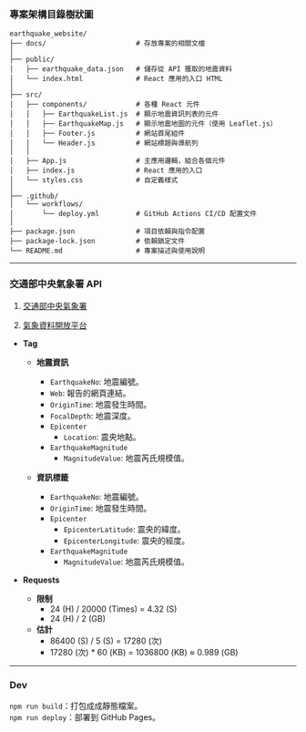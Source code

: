 ### 專案架構目錄樹狀圖

```
earthquake_website/
├── docs/                      # 存放專案的相關文檔
│
├── public/
│   ├── earthquake_data.json   # 儲存從 API 獲取的地震資料
│   └── index.html             # React 應用的入口 HTML
│
├── src/
│   ├── components/            # 各種 React 元件
│   │   ├── EarthquakeList.js  # 顯示地震資訊列表的元件
│   │   ├── EarthquakeMap.js   # 顯示地震地圖的元件（使用 Leaflet.js）
│   │   ├── Footer.js          # 網站首尾組件
│   │   └── Header.js          # 網站標題與導航列
│   │
│   ├── App.js                 # 主應用邏輯，組合各個元件
│   ├── index.js               # React 應用的入口
│   └── styles.css             # 自定義樣式
│
├── .github/
│   └── workflows/
│       └── deploy.yml         # GitHub Actions CI/CD 配置文件
│
├── package.json               # 項目依賴與指令配置
├── package-lock.json          # 依賴鎖定文件
└── README.md                  # 專案描述與使用說明
```

---

### 交通部中央氣象署 API

1. [交通部中央氣象署](https://www.cwa.gov.tw/V8/C/)

2. [氣象資料開放平台](https://opendata.cwa.gov.tw/index)

- **Tag**

  - **地震資訊**

    - `EarthquakeNo`: 地震編號。
    - `Web`: 報告的網頁連結。
    - `OriginTime`: 地震發生時間。
    - `FocalDepth`: 地震深度。
    - `Epicenter`
      - `Location`: 震央地點。
    - `EarthquakeMagnitude`
      - `MagnitudeValue`: 地震芮氏規模值。

  - **資訊標籤**

    - `EarthquakeNo`: 地震編號。
    - `OriginTime`: 地震發生時間。
    - `Epicenter`
      - `EpicenterLatitude`: 震央的緯度。
      - `EpicenterLongitude`: 震央的經度。
    - `EarthquakeMagnitude`
      - `MagnitudeValue`: 地震芮氏規模值。

- **Requests**

  - **限制**
    - 24 (H) / 20000 (Times) = 4.32 (S)
    - 24 (H) / 2 (GB)
  - **估計**
    - 86400 (S) / 5 (S) = 17280 (次)
    - 17280 (次) \* 60 (KB) = 1036800 (KB) ≈ 0.989 (GB)

---

### Dev

`npm run build`：打包成成靜態檔案。  
`npm run deploy`：部署到 GitHub Pages。
